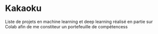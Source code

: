 # Kakaoku

Liste de projets en machine learning et deep learning réalisé en partie sur Colab afin de me constiteur un portefeuille de compétencess
